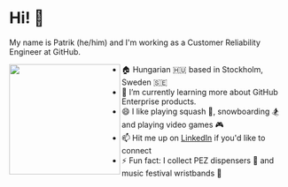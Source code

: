 # Hi! 👋

My name is Patrik (he/him) and I'm working as a Customer Reliability Engineer at GitHub.

<img align="left" width="200" src="https://user-images.githubusercontent.com/7755055/145540632-65b6bc2b-2720-44f9-bbee-35a577fead55.png">

- 🏠 Hungarian 🇭🇺 based in Stockholm, Sweden 🇸🇪
- 🌱 I’m currently learning more about GitHub Enterprise products.
- 😄 I like playing squash 🎾, snowboarding 🏂 and playing video games 🎮
- 📫 Hit me up on [LinkedIn](https://www.linkedin.com/in/patrikpolyak/) if you'd like to connect
- ⚡ Fun fact: I collect PEZ dispensers 🍬 and music festival wristbands 🎵

<!--
**patrikpolyak/patrikpolyak** is a ✨ _special_ ✨ repository because its `README.md` (this file) appears on your GitHub profile.

Here are some ideas to get you started:

- 🔭 I’m currently working on ...
- 🌱 I’m currently learning ...
- 👯 I’m looking to collaborate on ...
- 🤔 I’m looking for help with ...
- 💬 Ask me about ...
- 📫 How to reach me: ...
- 😄 Pronouns: ...
- ⚡ Fun fact: ...
-->
